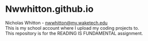 # Nwwhitton.github.io


Nicholas Whitton - nwwhitton@my.waketech.edu<br>
This is my school account where I upload my coding projects to.<br>
This repository is for the READING IS FUNDAMENTAL assignment.
